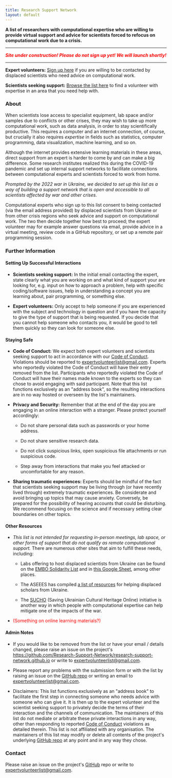 ```yaml
---
title: Research Support Network
layout: default
---
```


**A list of researchers with computational expertise who are willing to provide virtual support and advice for scientists forced to refocus on computational work due to a crisis.**

---

***<font color=red>Site under construction! Please do not sign up yet! We will launch shortly!</font>***

----

**Expert volunteers:** [Sign up here](add.html) if you are willing to be contacted by displaced scientists who need advice on computational work.

**Scientists seeking support:** [Browse the list here](list.html) to find a volunteer with expertise in an area that you need help with.

### About

When scientists lose access to specialist equipment, lab space and/or samples due to conflicts or other crises, they may wish to take up more computational work, such as data analysis, in order to stay scientifically productive. This requires a computer and an internet connection, of course, but crucially it also requires *expertise* in fields such as statistics, computer programming, data visualization, machine learning, and so on.

Although the internet provides extensive learning materials in these areas, direct support from an expert is harder to come by and can make a big difference. Some research institutes realized this during the COVID-19 pandemic and set up internal support networks to facilitate connections between computational experts and scientists forced to work from home.

*Prompted by the 2022 war in Ukraine, we decided to set up this list as a way of building a support network that is open and accessible to all scientists affected by war and other crises.*

Computational experts who sign up to this list consent to being contacted (via the email address provided) by displaced scientists from Ukraine or from other crisis regions who seek advice and support on computational work. The two then decide together how best to proceed; the expert volunteer may for example answer questions via email, provide advice in a virtual meeting, review code in a GitHub repository, or set up a remote pair programming session.

### Further Information

#### Setting Up Successful Interactions

- **Scientists seeking support:** In the initial email contacting the expert, state clearly what you are working on and what kind of support your are looking for, e.g. input on how to approach a problem, help with specific coding/software issues, help in understanding a concept you are learning about, pair programming, or something else.

- **Expert volunteers:** Only accept to help someone if you are experienced with the subject and technology in question and if you have the capacity to give the type of support that is being requested. If you decide that you cannot help someone who contacts you, it would be good to tell them quickly so they can look for someone else.

#### Staying Safe

- **Code of Conduct:** We expect both expert volunteers and scientists seeking support to act in accordance with our [Code of Conduct](code-of-conduct.html). Violations should be reported to [expertvolunteerlist@gmail.com](mailto:expertvolunteerlist@gmail.com). Experts who reportedly violated the Code of Conduct will have their entry removed from the list. Participants who reportedly violated the Code of Conduct will have their names made known to the experts so they can chose to avoid engaging with said participant. Note that this list functions exclusively as an "address book", so the resulting interactions are in no way hosted or overseen by the list's maintainers.

- **Privacy and Security:** Remember that at the end of the day you are engaging in an online interaction with a stranger. Please protect yourself accordingly:
  
  - Do not share personal data such as passwords or your home address.
  
  - Do not share sensitive research data.
  
  - Do not click suspicious links, open suspicious file attachments or run suspicious code.
  
  - Step away from interactions that make you feel attacked or uncomfortable for any reason.

- **Sharing traumatic experiences:** Experts should be mindful of the fact that scientists seeking support may be living through (or have recently lived through) extremely traumatic experiences. Be considerate and avoid bringing up topics that may cause anxiety. Conversely, be prepared for the possibility of hearing accounts that could be disturbing. We recommend focusing on the science and if necessary setting clear boundaries on other topics. 

#### Other Resources

- *This list is not intended for requesting in-person meetings, lab space, or other forms of support that do not qualify as remote computational support.* There are numerous other sites that aim to fulfill these needs, including:
  
  - Labs offering to host displaced scientists from Ukraine can be found on the [EMBO Solidarity List](https://www.embo.org/solidarity-with-ukraine/) and in [this Google Sheet](https://docs.google.com/spreadsheets/d/1HqTKukfJGpmowQnSh4CoFn3T6HXcNS1T1pK-Xx9CknQ/edit#gid=320641758), among other places.
  
  - The ASEEES has compiled [a list of resources](https://www.aseees.org/resources/help-displaced-scholars-ukraine) for helping displaced scholars from Ukraine.
  
  - The [SUCHO](https://www.sucho.org/) (Saving Ukrainian Cultural Heritage Online) initiative is another way in which people with computational expertise can help mitigate one of the impacts of the war.

- <font color=red>(Something on online learning materials?)</font>

#### Admin Notes

- If you would like to be removed from the list or have your email / details changed, please raise an issue on the project's https://github.com/Research-Support-Network/research-support-network.github.io or write to [expertvolunteerlist@gmail.com](mailto:expertvolunteerlist@gmail.com).

- Please report any problems with the submission form or with the list by raising an issue on the [GitHub repo](https://github.com/Research-Support-Network/research-support-network.github.io) or writing an email to [expertvolunteerlist@gmail.com](mailto:expertvolunteerlist@gmail.com).

- Disclaimers: This list functions exclusively as an "address book" to facilitate the first step in connecting someone who needs advice with someone who can give it. It is then up to the expert volunteer and the scientist seeking support to privately decide the terms of their interaction and the channels of communication. The maintainers of this list do not mediate or arbitrate these private interactions in any way, other than responding to reported [Code of Conduct](code-of-conduct.html) violations as detailed therein. This list is not affiliated with any organisation. The maintainers of this list may modify or delete all contents of the project's underlying [GitHub repo](https://github.com/Research-Support-Network/research-support-network.github.io) at any point and in any way they chose.

### Contact

Please raise an issue on the project's [GitHub](https://github.com/Research-Support-Network/research-support-network.github.io) repo or write to [expertvolunteerlist@gmail.com](mailto:expertvolunteerlist@gmail.com).
